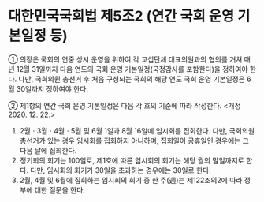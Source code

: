 # 대한민국국회법 제5조2 (연간 국회 운영 기본일정 등)

① 의장은 국회의 연중 상시 운영을 위하여 각 교섭단체 대표의원과의 협의를 거쳐 매년 12월 31일까지 다음 연도의 국회 운영 기본일정(국정감사를 포함한다)을 정하여야 한다. 다만, 국회의원 총선거 후 처음 구성되는 국회의 해당 연도 국회 운영 기본일정은 6월 30일까지 정하여야 한다.

② 제1항의 연간 국회 운영 기본일정은 다음 각 호의 기준에 따라 작성한다. <개정 2020. 12. 22.>
1. 2월ㆍ3월ㆍ4월ㆍ5월 및 6월 1일과 8월 16일에 임시회를 집회한다. 다만, 국회의원 총선거가 있는 경우 임시회를 집회하지 아니하며, 집회일이 공휴일인 경우에는 그 다음 날에 집회한다.
2. 정기회의 회기는 100일로, 제1호에 따른 임시회의 회기는 해당 월의 말일까지로 한다. 다만, 임시회의 회기가 30일을 초과하는 경우에는 30일로 한다.
3. 2월, 4월 및 6월에 집회하는 임시회의 회기 중 한 주(週)는 제122조의2에 따라 정부에 대한 질문을 한다.
